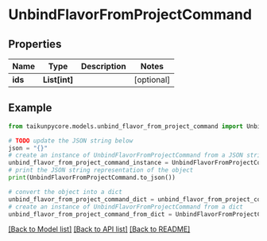 # UnbindFlavorFromProjectCommand


## Properties

Name | Type | Description | Notes
------------ | ------------- | ------------- | -------------
**ids** | **List[int]** |  | [optional] 

## Example

```python
from taikunpycore.models.unbind_flavor_from_project_command import UnbindFlavorFromProjectCommand

# TODO update the JSON string below
json = "{}"
# create an instance of UnbindFlavorFromProjectCommand from a JSON string
unbind_flavor_from_project_command_instance = UnbindFlavorFromProjectCommand.from_json(json)
# print the JSON string representation of the object
print(UnbindFlavorFromProjectCommand.to_json())

# convert the object into a dict
unbind_flavor_from_project_command_dict = unbind_flavor_from_project_command_instance.to_dict()
# create an instance of UnbindFlavorFromProjectCommand from a dict
unbind_flavor_from_project_command_from_dict = UnbindFlavorFromProjectCommand.from_dict(unbind_flavor_from_project_command_dict)
```
[[Back to Model list]](../README.md#documentation-for-models) [[Back to API list]](../README.md#documentation-for-api-endpoints) [[Back to README]](../README.md)


